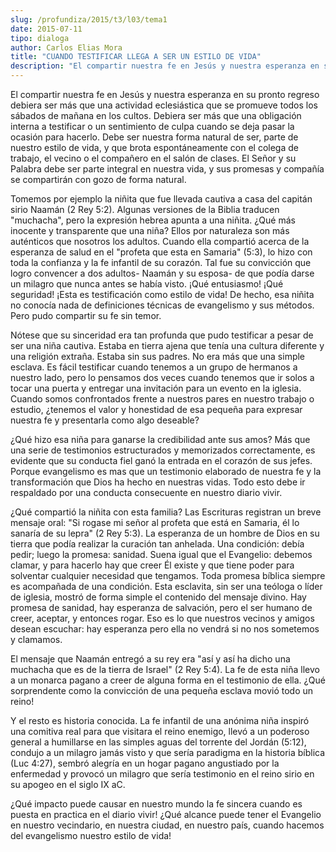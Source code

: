 ```yaml
---
slug: /profundiza/2015/t3/l03/tema1
date: 2015-07-11
tipo: dialoga
author: Carlos Elias Mora
title: "CUANDO TESTIFICAR LLEGA A SER UN ESTILO DE VIDA"
description: "El compartir nuestra fe en Jesús y nuestra esperanza en su pronto regreso  debiera ser más que una actividad eclesiástica que se promueve todos los  sábados de mañana en los cultos. Debiera ser más que una obligación interna a  testificar o un sentimiento de culpa cuando se de..."
---
```


El compartir nuestra fe en Jesús y nuestra esperanza en su pronto regreso debiera ser más que una actividad eclesiástica que se promueve todos los sábados de mañana en los cultos. Debiera ser más que una obligación interna a testificar o un sentimiento de culpa cuando se deja pasar la ocasión para hacerlo. Debe ser nuestra forma natural de ser, parte de nuestro estilo de vida, y que brota espontáneamente con el colega de trabajo, el vecino o el compañero en el salón de clases. El Señor y su Palabra debe ser parte integral en nuestra vida, y sus promesas y compañía se compartirán con gozo de forma natural.

Tomemos por ejemplo la niñita que fue llevada cautiva a casa del capitán sirio Naamán (2 Rey 5:2). Algunas versiones de la Biblia traducen "muchacha", pero la expresión hebrea apunta a una niñita. ¿Qué más inocente y transparente que una niña? Ellos por naturaleza son más auténticos que nosotros los adultos. Cuando ella compartió acerca de la esperanza de salud en el "profeta que esta en Samaria" (5:3), lo hizo con toda la confianza y la fe infantil de su corazón. Tal fue su convicción que logro convencer a dos adultos- Naamán y su esposa- de que podía darse un milagro que nunca antes se había visto. ¡Qué entusiasmo! ¡Qué seguridad! ¡Esta es testificación como estilo de vida! De hecho, esa niñita no conocía nada de definiciones técnicas de evangelismo y sus métodos. Pero pudo compartir su fe sin temor.

Nótese que su sinceridad era tan profunda que pudo testificar a pesar de ser una niña cautiva. Estaba en tierra ajena que tenía una cultura diferente y una religión extraña. Estaba sin sus padres. No era más que una simple esclava. Es fácil testificar cuando tenemos a un grupo de hermanos a nuestro lado, pero lo pensamos dos veces cuando tenemos que ir solos a tocar una puerta y entregar una invitación para un evento en la iglesia. Cuando somos confrontados frente a nuestros pares en nuestro trabajo o estudio, ¿tenemos el valor y honestidad de esa pequeña para expresar nuestra fe y presentarla como algo deseable?

¿Qué hizo esa niña para ganarse la credibilidad ante sus amos? Más que una serie de testimonios estructurados y memorizados correctamente, es evidente que su conducta fiel ganó la entrada en el corazón de sus jefes. Porque evangelismo es mas que un testimonio elaborado de nuestra fe y la transformación que Dios ha hecho en nuestras vidas. Todo esto debe ir respaldado por una conducta consecuente en nuestro diario vivir.

¿Qué compartió la niñita con esta familia? Las Escrituras registran un breve mensaje oral: "Si rogase mi señor al profeta que está en Samaria, él lo sanaría de su lepra" (2 Rey 5:3). La esperanza de un hombre de Dios en su tierra que podía realizar la curación tan anhelada. Una condición: debía pedir; luego la promesa: sanidad. Suena igual que el Evangelio: debemos clamar, y para hacerlo hay que creer Él existe y que tiene poder para solventar cualquier necesidad que tengamos. Toda promesa bíblica siempre es acompañada de una condición. Esta esclavita, sin ser una teóloga o líder de iglesia, mostró de forma simple el contenido del mensaje divino. Hay promesa de sanidad, hay esperanza de salvación, pero el ser humano de creer, aceptar, y entonces rogar. Eso es lo que nuestros vecinos y amigos desean escuchar: hay esperanza pero ella no vendrá si no nos sometemos y clamamos.

El mensaje que Naamán entregó a su rey era "así y así ha dicho una muchacha que es de la tierra de Israel" (2 Rey 5:4). La fe de esta niña llevo a un monarca pagano a creer de alguna forma en el testimonio de ella. ¿Qué sorprendente como la convicción de una pequeña esclava movió todo un reino!

Y el resto es historia conocida. La fe infantil de una anónima niña inspiró una comitiva real para que visitara el reino enemigo, llevó a un poderoso general a humillarse en las simples aguas del torrente del Jordán (5:12), condujo a un milagro jamás visto y que sería paradigma en la historia bíblica (Luc 4:27), sembró alegría en un hogar pagano angustiado por la enfermedad y provocó un milagro que sería testimonio en el reino sirio en su apogeo en el siglo IX aC.

¿Qué impacto puede causar en nuestro mundo la fe sincera cuando es puesta en practica en el diario vivir! ¿Qué alcance puede tener el Evangelio en nuestro vecindario, en nuestra ciudad, en nuestro país, cuando hacemos del evangelismo nuestro estilo de vida!
